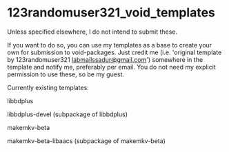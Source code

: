 # 123randomuser321_void_templates
Unless specified elsewhere, I do not intend to submit these.

If you want to do so, you can use my templates as a base to create your own for submission to void-packages.
Just credit me (i.e. 'original template by 123randomuser321 <labmailssadur@gmail.com>') somewhere in the template and notify me, preferably per email. You do not need my explicit permission to use these, so be my guest.



Currently existing templates:


libbdplus

libbdplus-devel (subpackage of libbdplus)

makemkv-beta

makemkv-beta-libaacs (subpackage of makemkv-beta)
